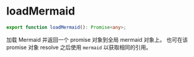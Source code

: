 <!--
 * @Author: haifeng.lu haifeng.lu@ly.com
 * @Date: 2022-08-23 11:37:51
 * @LastEditors: haifeng.lu
 * @LastEditTime: 2022-12-07 09:45:26
 * @Description: 
-->
# loadMermaid

```ts
export function loadMermaid(): Promise<any>;
```

加载 Mermaid 并返回一个 promise 对象到全局 mermaid 对象上。
也可在该 promise 对象 resolve 之后使用 `mermaid` 以获取相同的引用。
